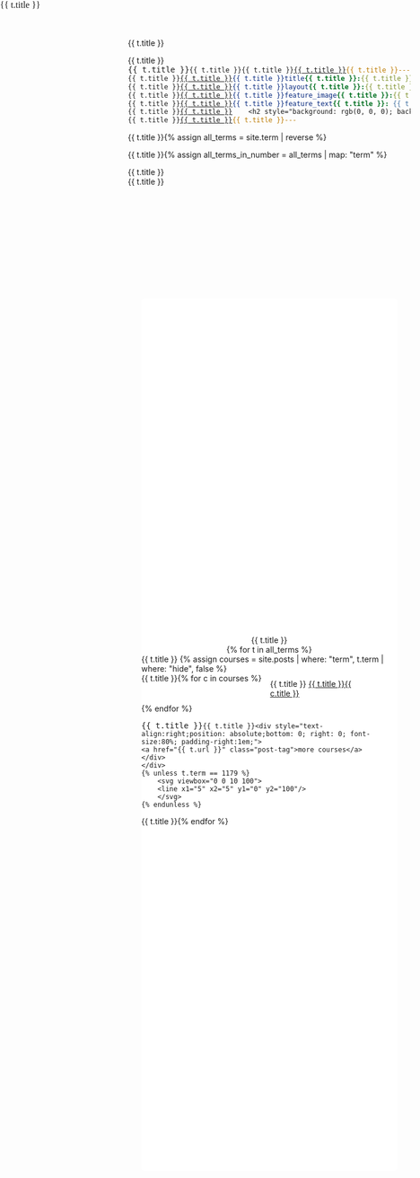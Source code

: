```yaml
---
title: Term
layout: default
feature_image: "/assets/backpic/piano.jpg"
feature_text: |
    <h2 style="background: rgb(0, 0, 0); background: rgba(0, 0, 0, 0.5); color: white; padding: 10px;">Sort by terms</h2>
---
```

{% assign all_terms = site.term | reverse %}

{% assign all_terms_in_number = all_terms | map: "term" %}
<style>

    {% for n in all_terms_in_number %}.contner__{{ n }}:before, {% endfor %}
    .tooltip,
    .contner__sources:before,
    .contner__build:before,
    .contner__deploy:before {
      position: absolute;
      left: 0;
      bottom: 100%;
      color: #fff;
      background: #ffb238;
      font-size: 0.9rem;
      padding: 0.25rem 0.75rem;
      border-radius: 2.5px;
    }
    .card,
    .contner__sources div,
    .contner__build div {
      line-height: 2;
      background: #fff;
      padding: 1.2rem 1rem;
      border-radius: 4px;
      box-shadow: 0 2px 10px #e6e6e6;
    }

    .contner {
      margin: 5vh 2.5vw;
      padding: 15vh 0;
      background: #fff;
      border-radius: 5px;
      display: flex;
      flex-direction: column;
      align-items: center;
    }
    .contner svg {
      height: 5rem;
    }
    .contner svg line {
      stroke: #5f39dd;
      stroke-width: 3px;
      stroke-linecap: round;
      stroke-dasharray: 2px 20px;
      animation: animateline 5s linear both infinite;
    }

    /*.contner__sources {
      display: flex;
      border-radius: 8px;
      padding: 1.5rem;
      background: #f9f9f9;
      position: relative;
    }
    .contner__sources:before {
      content: 'data sources';
    }
    .contner__sources div {
      text-align: left;
      margin: 0 1rem;
    }
    .contner__build {
      padding: 10vh 10vw;
      border-radius: 8px;
      background: #f9f9f9;
      position: relative;
    }
    .contner__build:before {
      content: 'build';
    }
    .contner__build div {
      margin: 2rem 0;
    }
    .contner__build div svg {
      width: 4rem;
      height: auto;
      fill: #5f39dd;
    }*/

    {% for n in all_terms_in_number %}.contner__{{ n }}, {% endfor %}
    .contner__deploy {
      width: 100%;
      background: #f9f9f9;
      padding: 1.5rem;
      border-radius: 8px;
      position: relative;
    }
    .contner__deploy:before {
      content: 'deploy';
    }
    {% for t in all_terms %}
    .contner__{{ t.term }}:before {
      content: '{{ t.title }}';
    }
    {% endfor %}

    @media (max-width: 700px) {
      .contner__sources {
        flex-direction: column;
      }
      .contner__sources div {
        margin: 1rem 0;
      }
    }
    @-moz-keyframes animateline {
      from {
        stroke-dashoffset: 0;
      }
      to {
        stroke-dashoffset: -5rem;
      }
    }
    @-webkit-keyframes animateline {
      from {
        stroke-dashoffset: 0;
      }
      to {
        stroke-dashoffset: -5rem;
      }
    }
    @-o-keyframes animateline {
      from {
        stroke-dashoffset: 0;
      }
      to {
        stroke-dashoffset: -5rem;
      }
    }
    @keyframes animateline {
      from {
        stroke-dashoffset: 0;
      }
      to {
        stroke-dashoffset: -5rem;
      }
    }


    .search-container {
      display: flex;
      flex-wrap: wrap;
      /*max-width: 900px;*/
    }

    .search-item {
      padding: 5px 10px;
      /*border: 1px solid grey;*/
      margin: 5px;
      width: 150px;
      flex-basis: 180px;
      flex-grow: initial;
    }
</style>

<main class="main container">
    <div class="content">
<section class="contner">
{% for t in all_terms %}
    <div class="contner__{{ t.term }}">
    {% assign courses = site.posts | where: "term", t.term | where: "hide", false %}
    <div class="search-container">
    {% for c in courses %}
        <div class="label label--category search-item">
        <a href="{{ c.url }}" data-toggle="tooltip" class="post-tag" title="{{ c.feature_text | split: '|' | last | strip_html }}">{{ c.title }}</a>
        </div>
    {% endfor %}
    </div>

    <div style="text-align:right;position: absolute;bottom: 0; right: 0; font-size:80%; padding-right:1em;">
    <a href="{{ t.url }}" class="post-tag">more courses</a>
    </div>
    </div>
    {% unless t.term == 1179 %}
        <svg viewbox="0 0 10 100">
        <line x1="5" x2="5" y1="0" y2="100"/>
        </svg>
    {% endunless %}
{% endfor %}
</section>
</div>
</main>

<script>
$(document).ready(function(){
  $('[data-toggle="tooltip"]').tooltip();
});
</script>
